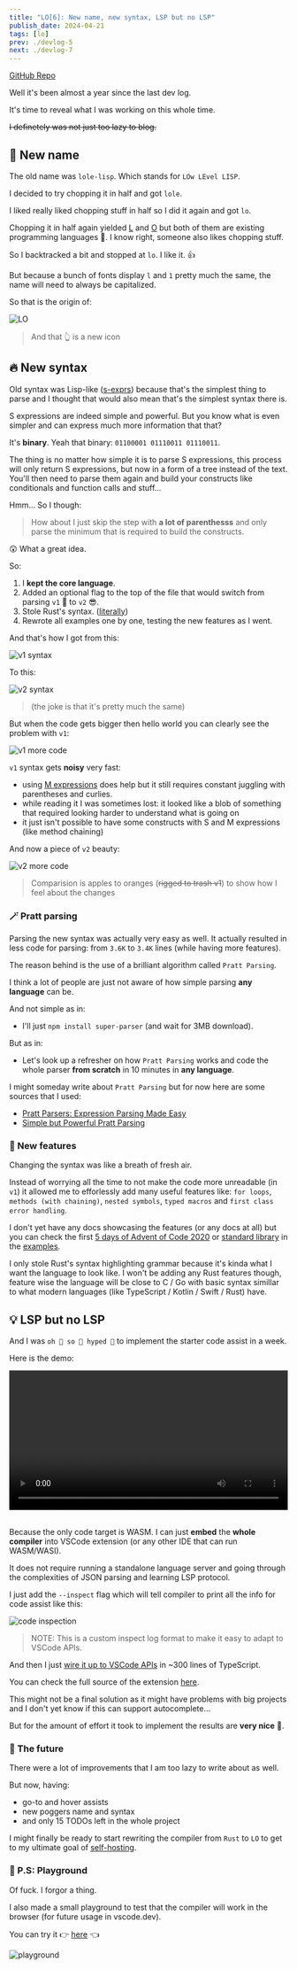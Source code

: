 ```yaml
---
title: "LO[6]: New name, new syntax, LSP but no LSP"
publish_date: 2024-04-21
tags: [lo]
prev: ./devlog-5
next: ./devlog-7
---
```


[GitHub Repo](https://github.com/glebbash/LO)

Well it's been almost a year since the last dev log.

It's time to reveal what I was working on this whole time.

~~I definetely was not just too lazy to blog.~~

## 👄 New name

The old name was `lole-lisp`. Which stands for `LOw LEvel LISP`.

I decided to try chopping it in half and got `lole`.

I liked really liked chopping stuff in half so I did it again and got `lo`.

Chopping it in half again yielded [L](http://l-lang.org) and [O](https://o.readthedocs.io/) but both of them are existing programming languages 🤦. I know right, someone also likes chopping stuff.

So I backtracked a bit and stopped at `lo`. I like it. 👍

But because a bunch of fonts display `l` and `1` pretty much the same, the name will need to always be capitalized.

So that is the origin of:

![LO](./assets/lo.svg)

> And that 👆 is a new icon

## 🔥 New syntax

Old syntax was Lisp-like ([s-exprs](https://en.wikipedia.org/wiki/S-expression)) because that's the simplest thing to parse and I thought that would also mean that's the simplest syntax there is.

S expressions are indeed simple and powerful. But you know what is even simpler and can express much more information that that?

It's **binary**. Yeah that binary: `01100001 01110011 01110011`.

The thing is no matter how simple it is to parse S expressions, this process will only return S expressions, but now in a form of a tree instead of the text. You'll then need to parse them again and build your constructs like conditionals and function calls and stuff...

Hmm... So I though:

> How about I just skip the step with **a lot of parenthesss** and only parse the minimum that is required to build the constructs.

😲 What a great idea.

So:

1. I **kept the core language**.
2. Added an optional flag to the top of the file that would switch from parsing `v1` 🤮 to `v2` 😎.
3. Stole Rust's syntax. ([literally](https://github.com/glebbash/LO/blob/f8f3686e828a9972d7d0c65b442fd7caaea975ae/vscode-ext/syntaxes/lo.tmLanguage.json#L3))
4. Rewrote all examples one by one, testing the new features as I went.

And that's how I got from this:

![v1 syntax](./assets/v1-hello-world.png)

To this:

![v2 syntax](./assets/v2-hello-world.png)

> (the joke is that it's pretty much the same)

But when the code gets bigger then hello world you can clearly see the problem with `v1`:

![v1 more code](./assets/v1-more-code.png)

`v1` syntax gets **noisy** very fast:

- using [M expressions](https://en.wikipedia.org/wiki/M-expression) does help but it still requires constant juggling with parentheses and curlies.
- while reading it I was sometimes lost: it looked like a blob of something that required looking harder to understand what is going on
- it just isn't possible to have some constructs with S and M expressions (like method chaining)

And now a piece of `v2` beauty:

![v2 more code](./assets/v2-more-code.png)

> Comparision is apples to oranges (~~rigged to trash v1~~) to show how I feel about the changes

### 🪄 Pratt parsing

Parsing the new syntax was actually very easy as well. It actually resulted in less code for parsing: from `3.6K` to `3.4K` lines (while having more features).

The reason behind is the use of a brilliant algorithm called `Pratt Parsing`.

I think a lot of people are just not aware of how simple parsing **any language** can be.

And not simple as in:

- I'll just `npm install super-parser` (and wait for 3MB download).

But as in:

- Let's look up a refresher on how `Pratt Parsing` works and code the whole parser **from scratch** in 10 minutes in **any language**.

I might someday write about `Pratt Parsing` but for now here are some sources that I used:

- [Pratt Parsers: Expression Parsing Made Easy](https://journal.stuffwithstuff.com/2011/03/19/pratt-parsers-expression-parsing-made-easy/)
- [Simple but Powerful Pratt Parsing](https://matklad.github.io/2020/04/13/simple-but-powerful-pratt-parsing.html)

### 🧰 New features

Changing the syntax was like a breath of fresh air.

Instead of worrying all the time to not make the code more unreadable (in `v1`) it allowed me to efforlessly add many useful features like: `for loops`, `methods (with chaining)`, `nested symbols`, `typed macros` and `first class error handling`.

I don't yet have any docs showcasing the features (or any docs at all) but you can check the first [5 days of Advent of Code 2020](https://github.com/glebbash/LO/tree/main/examples/aoc2020) or [standard library](https://github.com/glebbash/LO/blob/main/examples/lib/std.lo) in the [examples](https://github.com/glebbash/LO/tree/main/examples).

I only stole Rust's syntax highlighting grammar because it's kinda what I want the language to look like. I won't be adding any Rust features though, feature wise the language will be close to C / Go with basic syntax simillar to what modern languages (like TypeScript / Kotlin / Swift / Rust) have.

## 💡 LSP but no LSP

And I was `oh 🤙 so 🤙 hyped 🤙` to implement the starter code assist in a week.

Here is the demo:

<video width="100%" controls>
  <source src="./assets/code-assist.mp4" type="video/mp4">
</video>
<br/><br/> <!-- need some padding -->

Because the only code target is WASM. I can just **embed** the **whole compiler** into VSCode extension (or any other IDE that can run WASM/WASI).

It does not require running a standalone language server and going through the complexities of JSON parsing and learning LSP protocol.

I just add the `--inspect` flag which will tell compiler to print all the info for code assist like this:

![code inspection](./assets/code-inspection.png)

> NOTE: This is a custom inspect log format to make it easy to adapt to VSCode APIs.

And then I just [wire it up to VSCode APIs](https://github.com/glebbash/LO/blob/main/vscode-ext/src/extension.ts) in ~300 lines of TypeScript.

You can check the full source of the extension [here](https://github.com/glebbash/LO/blob/main/vscode-ext).

This might not be a final solution as it might have problems with big projects and I don't yet know if this can support autocomplete...

But for the amount of effort it took to implement the results are **very nice** 🤌.

### 🔮 The future

There were a lot of improvements that I am too lazy to write about as well.

But now, having:

- go-to and hover assists
- new poggers name and syntax
- and only 15 TODOs left in the whole project

I might finally be ready to start rewriting the compiler from `Rust` to `LO` to get to my ultimate goal of [self-hosting](<https://en.wikipedia.org/wiki/Self-hosting_(compilers)>).

### 🛝 P.S: Playground

Of fuck. I forgor a thing.

I also made a small playground to test that the compiler will work in the browser (for future usage in vscode.dev).

You can try it 👉 [here](https://glebbash.deno.dev/lo-playground/) 👈

![playground](./assets/lo-playground.png)
